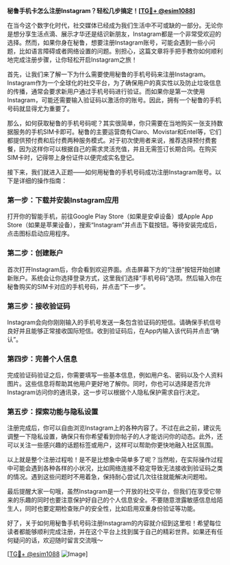 **秘鲁手机卡怎么注册Instagram？轻松几步搞定！[[TG💪+ @esim1088](https://t.me/s/esim1088)]**

在当今这个数字化时代，社交媒体已经成为我们生活中不可或缺的一部分。无论你是想分享生活点滴、展示才华还是结识新朋友，Instagram都是一个非常受欢迎的选择。然而，如果你身在秘鲁，想要注册Instagram账号，可能会遇到一些小问题，比如语言障碍或者网络设置的问题。别担心，这篇文章将手把手教你如何顺利地完成注册步骤，让你轻松开启Instagram之旅！

首先，让我们来了解一下为什么需要使用秘鲁的手机号码来注册Instagram。Instagram作为一个全球化的社交平台，为了确保用户的真实性以及防止垃圾信息的传播，通常会要求新用户通过手机号码进行验证。而如果你是第一次使用Instagram，可能还需要输入验证码以激活你的账号。因此，拥有一个秘鲁的手机号码就显得尤为重要了。

那么，如何获取秘鲁的手机号码呢？其实很简单，你只需要在当地购买一张支持数据服务的手机SIM卡即可。秘鲁的主要运营商有Claro、Movistar和Entel等，它们都提供预付费和后付费两种服务模式。对于初次使用者来说，推荐选择预付费套餐，因为这样你可以根据自己的需求灵活充值，并且无需签订长期合同。在购买SIM卡时，记得带上身份证件以便完成实名登记。

接下来，我们就进入正题——如何用秘鲁的手机号码成功注册Instagram账号。以下是详细的操作指南：

### 第一步：下载并安装Instagram应用

打开你的智能手机，前往Google Play Store（如果是安卓设备）或Apple App Store（如果是苹果设备），搜索“Instagram”并点击下载按钮。等待安装完成后，点击图标启动应用程序。

### 第二步：创建账户

首次打开Instagram后，你会看到欢迎界面。点击屏幕下方的“注册”按钮开始创建新账户。系统会让你选择登录方式，这里我们选择“手机号码”选项。然后输入你在秘鲁购买的SIM卡对应的手机号码，并点击“下一步”。

### 第三步：接收验证码

Instagram会向你刚刚输入的手机号发送一条包含验证码的短信。请确保手机信号良好并且能够正常接收国际短信。收到验证码后，在App内输入该代码并点击“确认”。

### 第四步：完善个人信息

完成验证码验证之后，你需要填写一些基本信息，例如用户名、密码以及个人资料图片。这些信息将帮助其他用户更好地了解你。同时，你也可以选择是否允许Instagram访问你的通讯录，这一步可以根据个人隐私保护需求自行决定。

### 第五步：探索功能与隐私设置

注册完成后，你可以自由浏览Instagram上的各种内容了。不过在此之前，建议先调整一下隐私设置，确保只有你希望看到你帖子的人才能访问你的动态。此外，还可以关注一些感兴趣的话题标签或用户，这样可以帮助你更快地融入社区氛围。

以上就是整个注册过程啦！是不是比想象中简单多了呢？当然啦，在实际操作过程中可能会遇到各种各样的小状况，比如网络连接不稳定导致无法接收到验证码之类的情况。遇到这些问题时不用着急，保持耐心尝试几次往往就能解决问题啦。

最后提醒大家一句哦，虽然Instagram是一个开放的社交平台，但我们在享受它带来的乐趣的同时也要注意保护好自己的个人信息安全。不要随意泄露敏感信息给陌生人，同时也要定期检查账户的安全性，比如启用双重身份验证等功能。

好了，关于如何用秘鲁手机号码注册Instagram的内容就介绍到这里啦！希望每位读者都能够顺利完成注册，并在这个平台上找到属于自己的精彩世界。如果还有任何疑问的话，欢迎随时留言交流哦～

[[TG💪+ @esim1088](https://t.me/s/esim1088) ![Image](https://i.postimg.cc/4NQfJmqS/Snipaste-2025-05-13-00-14-12.png)]